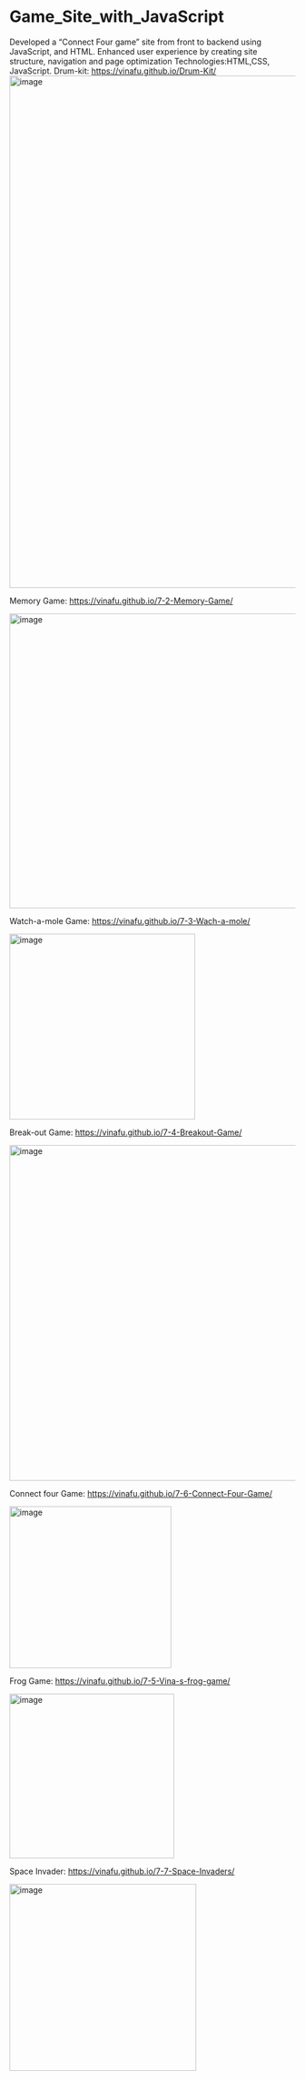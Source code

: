 # Game_Site_with_JavaScript

Developed a “Connect Four game” site from front to backend using JavaScript, and HTML. 
Enhanced user experience by creating site structure, navigation and page optimization 
Technologies:HTML,CSS, JavaScript. 
Drum-kit: https://vinafu.github.io/Drum-Kit/
<img width="902" alt="image" src="https://github.com/VinaFu/Game_Site_with_JavaScript/assets/105020281/89683fc4-4eef-42f1-813a-ebe145d95fb5">

Memory Game: https://vinafu.github.io/7-2-Memory-Game/

<img width="519" alt="image" src="https://github.com/VinaFu/Game_Site_with_JavaScript/assets/105020281/8e53551b-f5b8-494d-bf32-82a852eb6645">

Watch-a-mole Game: https://vinafu.github.io/7-3-Wach-a-mole/

<img width="327" alt="image" src="https://github.com/VinaFu/Game_Site_with_JavaScript/assets/105020281/14a8dac6-e279-4811-aa3d-63d78ddb169e">

Break-out Game: https://vinafu.github.io/7-4-Breakout-Game/

<img width="591" alt="image" src="https://github.com/VinaFu/Game_Site_with_JavaScript/assets/105020281/c3e4a3aa-2be6-4a17-a379-fb38f051b4d6">

Connect four Game: https://vinafu.github.io/7-6-Connect-Four-Game/

<img width="285" alt="image" src="https://github.com/VinaFu/Game_Site_with_JavaScript/assets/105020281/1feb6fee-8b1a-45bc-9745-826531a09735">

Frog Game: https://vinafu.github.io/7-5-Vina-s-frog-game/

<img width="290" alt="image" src="https://github.com/VinaFu/Game_Site_with_JavaScript/assets/105020281/4e59528f-60c2-46ef-a175-c1d8de6fe45b">

Space Invader: https://vinafu.github.io/7-7-Space-Invaders/

<img width="329" alt="image" src="https://github.com/VinaFu/Game_Site_with_JavaScript/assets/105020281/80cd4c7e-61b6-4084-b841-bdf9708b8d72">

